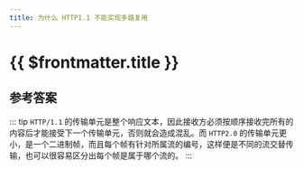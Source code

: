 ```yaml
---
title: 为什么 HTTP1.1 不能实现多路复用
---
```


# {{ $frontmatter.title }}

## 参考答案

::: tip
`HTTP/1.1` 的传输单元是整个响应文本，因此接收方必须按顺序接收完所有的内容后才能接受下一个传输单元，否则就会造成混乱。而 `HTTP2.0` 的传输单元更小，是一个二进制帧，而且每个帧有针对所属流的编号，这样便是不同的流交替传输，也可以很容易区分出每个帧是属于哪个流的。
:::